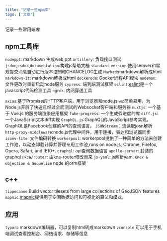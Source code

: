 ```yaml
---
title: "记录一些npm库"
tags: ['文章']
---
```

记录一些常用端库

## npm工具库
<!-- 工具 -->
`nodeppt`: markdown 生成web ppt
`artillery`: 负载接口测试
`jsdoc`,`esdoc`,`documentation`:构建js帮助文档
`standard-version`:使用semver和常规提交消息自动进行版本控制和CHANGELOG生成
`Marked`:markdown解析成html
`markdown-it`: markdown解析成html
`dockerode`: Docker远程API模块
`nodemon`: 文件更改时重新启动node服务
`cypress`: 端到端测试框架
`eslint`:[eslint](https://eslint.bootcss.com/)是一个javascript代码检测工具
`ngrok`: 内网穿透工具
<!-- 代码 -->
`axios`:基于Promise的HTTP客户端，用于浏览器和node.js
`ws`:简单易用，为Node.js开辟了快速且经过全面测试的Websocket客户端和服务器
`nuxtjs`: 一个基于 Vue.js 的服务端渲染应用框架
`fake-progress`: 一个生成假进度的库
`diff.js`: 一个JavaScript文本diff实现
`GraphQL.js`:GraphQL的JavaScript参考实现，GraphQL是Facebook创建的API的查询语言。
`JSONStream`：流读取josn解析
`http-proxy-middleware`:node.js代理中间件，用于连接，表达和浏览器同步
`iconv-lite`: 文件编码转换
`workerpool`: workerpool提供了一种简单的方法来创建工作池，以动态卸载计算并管理专用工作池,runs on node.js, Chrome, Firefox, Opera, Safari, and IE10+.
`graphql`: api查询数据语言
`apollo-server`: 封装的graphql
`@koa/router`: 由koa-router修改而来
`js-yaml`: js解析yaml
`Knex & objection & Sequelize` node 的orm框架
## c++
`tippecanoe`:Build vector tilesets from large collections of GeoJSON features
`mapnic`:[mapnic](http://mapnik.org)提供用于空间数据访问和可视化的算法和模式。


## 应用
`typora` markdown编辑器，可以复制html转成markdown
`vconsole` 可以用于手机端调试查看控制台、网络请求、存储等信息
